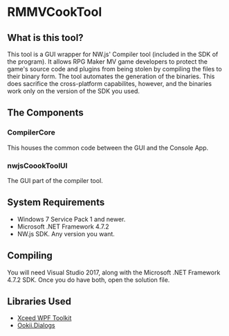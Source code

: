 # RMMVCookTool

## What is this tool?
This tool is a GUI wrapper for NW.js' Compiler tool (included in the SDK of the program). It allows RPG Maker MV game developers to protect the game's source code and plugins from being stolen by compiling the files to their binary form. The tool automates the generation of the binaries. This does sacrifice the cross-platform capabilites, however, and the binaries work only on the version of the SDK you used.

## The Components

### CompilerCore
This houses the common code between the GUI and the Console App.

### nwjsCoookToolUI
The GUI part of the compiler tool.

## System Requirements

- Windows 7 Service Pack 1 and newer.
- Microsoft .NET Framework 4.7.2
- NW.js SDK. Any version you want.

## Compiling

You will need Visual Studio 2017, along with the Microsoft .NET Framework 4.7.2 SDK. Once you do have both, open the solution file.

## Libraries Used
- [Xceed WPF Toolkit](https://github.com/xceedsoftware/wpftoolkit)
- [Ookii.Dialogs](https://github.com/acemod13/RMMVCookTool/releases/tag/1.2.0-20180925)
